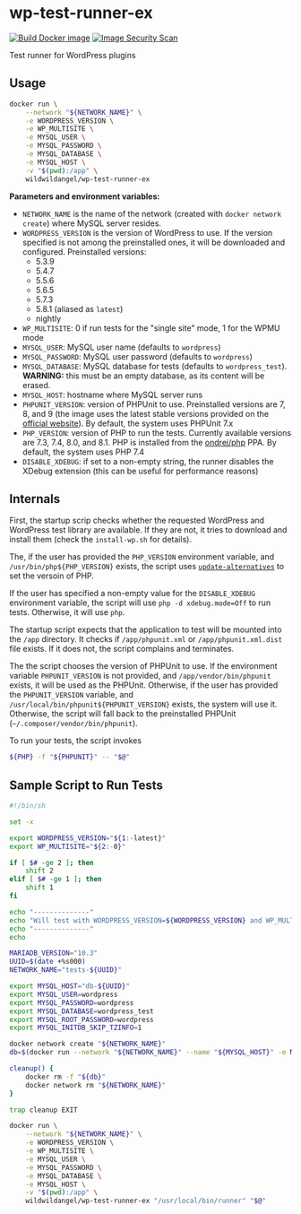 # wp-test-runner-ex

[![Build Docker image](https://github.com/sjinks/wp-test-runner-ex/actions/workflows/build-image.yml/badge.svg)](https://github.com/sjinks/wp-test-runner-ex/actions/workflows/build-image.yml)
[![Image Security Scan](https://github.com/sjinks/wp-test-runner-ex/actions/workflows/imagescan.yml/badge.svg)](https://github.com/sjinks/wp-test-runner-ex/actions/workflows/imagescan.yml)

Test runner for WordPress plugins

## Usage

```bash
docker run \
	--network "${NETWORK_NAME}" \
	-e WORDPRESS_VERSION \
	-e WP_MULTISITE \
	-e MYSQL_USER \
	-e MYSQL_PASSWORD \
	-e MYSQL_DATABASE \
	-e MYSQL_HOST \
	-v "$(pwd):/app" \
	wildwildangel/wp-test-runner-ex
```

**Parameters and environment variables:**
  * `NETWORK_NAME` is the name of the network (created with `docker network create`) where MySQL server resides.
  * `WORDPRESS_VERSION` is the version of WordPress to use. If the version specified is not among the preinstalled ones, it will be downloaded and configured. Preinstalled versions:
    * 5.3.9
    * 5.4.7
    * 5.5.6
    * 5.6.5
    * 5.7.3
    * 5.8.1 (aliased as `latest`)
    * nightly
  * `WP_MULTISITE`: 0 if run tests for the "single site" mode, 1 for the WPMU mode
  * `MYSQL_USER`: MySQL user name (defaults to `wordpress`)
  * `MYSQL_PASSWORD`: MySQL user password (defaults to `wordpress`)
  * `MYSQL_DATABASE`: MySQL database for tests (defaults to `wordpress_test`). **WARNING:** this must be an empty database, as its content will be erased.
  * `MYSQL_HOST`: hostname where MySQL server runs
  * `PHPUNIT_VERSION`: version of PHPUnit to use. Preinstalled versions are 7, 8, and 9 (the image uses the latest stable versions provided on the [official website](https://phar.phpunit.de/)). By default, the system uses PHPUnit 7.x
  * `PHP_VERSION`: version of PHP to run the tests. Currently available versions are 7.3, 7.4, 8.0, and 8.1. PHP is installed from the [ondrej/php](https://launchpad.net/~ondrej/+archive/ubuntu/php) PPA. By default, the system uses PHP 7.4
  * `DISABLE_XDEBUG`: if set to a non-empty string, the runner disables the XDebug extension (this can be useful for performance reasons)

## Internals

First, the startup scrip checks whether the requested WordPress and WordPress test library are available. If they are not, it tries to download and install them (check the `install-wp.sh` for details).

The, if the user has provided the `PHP_VERSION` environment variable, and `/usr/bin/php${PHP_VERSION}` exists, the script uses [`update-alternatives`](https://manpages.ubuntu.com/manpages/focal/en/man1/update-alternatives.1.html) to set the versoin of PHP.

If the user has specified a non-empty value for the `DISABLE_XDEBUG` environment variable, the script will use `php -d xdebug.mode=Off` to run tests. Otherwise, it will use `php`.

The startup script expects that the application to test will be mounted into the `/app` directory. It checks if `/app/phpunit.xml` or `/app/phpunit.xml.dist` file exists. If it does not, the script complains and terminates.

The the script chooses the version of PHPUnit to use. If the environment variable `PHPUNIT_VERSION` is not provided, and `/app/vendor/bin/phpunit` exists, it will be used as the PHPUnit. Otherwise, if the user has provided the `PHPUNIT_VERSION` variable, and `/usr/local/bin/phpunit${PHPUNIT_VERSION}` exists, the system will use it. Otherwise, the script will fall back to the preinstalled PHPUnit (`~/.composer/vendor/bin/phpunit`).

To run your tests, the script invokes

```bash
${PHP} -f "${PHPUNIT}" -- "$@"
```

## Sample Script to Run Tests

```bash
#!/bin/sh

set -x

export WORDPRESS_VERSION="${1:-latest}"
export WP_MULTISITE="${2:-0}"

if [ $# -ge 2 ]; then
	shift 2
elif [ $# -ge 1 ]; then
	shift 1
fi

echo "--------------"
echo "Will test with WORDPRESS_VERSION=${WORDPRESS_VERSION} and WP_MULTISITE=${WP_MULTISITE}"
echo "--------------"
echo

MARIADB_VERSION="10.3"
UUID=$(date +%s000)
NETWORK_NAME="tests-${UUID}"

export MYSQL_HOST="db-${UUID}"
export MYSQL_USER=wordpress
export MYSQL_PASSWORD=wordpress
export MYSQL_DATABASE=wordpress_test
export MYSQL_ROOT_PASSWORD=wordpress
export MYSQL_INITDB_SKIP_TZINFO=1

docker network create "${NETWORK_NAME}"
db=$(docker run --network "${NETWORK_NAME}" --name "${MYSQL_HOST}" -e MYSQL_ROOT_PASSWORD -e MARIADB_INITDB_SKIP_TZINFO -e MYSQL_USER -e MYSQL_PASSWORD -e MYSQL_DATABASE -d "mariadb:${MARIADB_VERSION}")

cleanup() {
	docker rm -f "${db}"
	docker network rm "${NETWORK_NAME}"
}

trap cleanup EXIT

docker run \
	--network "${NETWORK_NAME}" \
	-e WORDPRESS_VERSION \
	-e WP_MULTISITE \
	-e MYSQL_USER \
	-e MYSQL_PASSWORD \
	-e MYSQL_DATABASE \
	-e MYSQL_HOST \
	-v "$(pwd):/app" \
	wildwildangel/wp-test-runner-ex "/usr/local/bin/runner" "$@"
```
